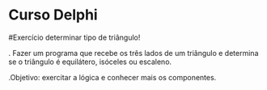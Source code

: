 # Curso Delphi

#Exercício determinar tipo de triângulo!

. Fazer um programa que recebe os três lados de um triângulo e determina se o triângulo é equilátero, isóceles ou escaleno.

.Objetivo: exercitar a lógica e conhecer mais os componentes.
